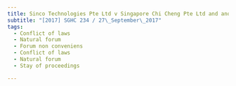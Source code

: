 ```yaml
---
title: Sinco Technologies Pte Ltd v Singapore Chi Cheng Pte Ltd and another 
subtitle: "[2017] SGHC 234 / 27\_September\_2017"
tags:
  - Conflict of laws
  - Natural forum
  - Forum non conveniens
  - Conflict of laws
  - Natural forum
  - Stay of proceedings

---
```


